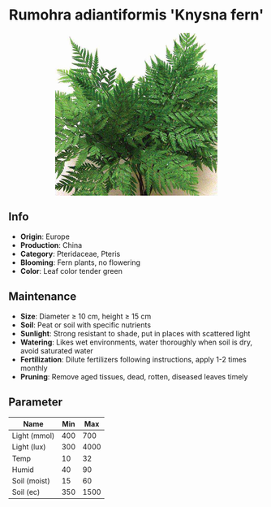 <h1 align='center'>Rumohra adiantiformis 'Knysna fern'</h1>
<p align="center">
    <img 
        align='center'
        width='320'
        src="../images/rumohra adiantiformis knysna fern.png" 
        alt='Rumohra adiantiformis 'Knysna fern'' />
</p>

## Info

 - **Origin**: Europe
 - **Production**: China
 - **Category**: Pteridaceae, Pteris
 - **Blooming**: Fern plants, no flowering
 - **Color**: Leaf color tender green

## Maintenance

 - **Size**: Diameter ≥ 10 cm, height ≥ 15 cm
 - **Soil**: Peat or soil with specific nutrients
 - **Sunlight**: Strong resistant to shade, put in places with scattered light
 - **Watering**: Likes wet environments, water thoroughly when soil is dry, avoid saturated water
 - **Fertilization**: Dilute fertilizers following instructions, apply 1-2 times monthly
 - **Pruning**: Remove aged tissues, dead, rotten, diseased leaves timely

## Parameter

| Name         | Min  | Max   |
|--------------|------|-------|
| Light (mmol) | 400 | 700  |
| Light (lux)  | 300 | 4000 |
| Temp         | 10    | 32    |
| Humid        | 40   | 90    |
| Soil (moist) | 15   | 60    |
| Soil (ec)    | 350  | 1500  |
